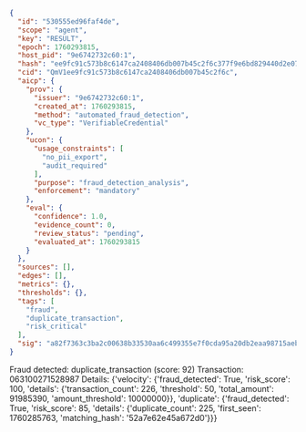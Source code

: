 ```json
{
  "id": "530555ed96faf4de",
  "scope": "agent",
  "key": "RESULT",
  "epoch": 1760293815,
  "host_pid": "9e6742732c60:1",
  "hash": "ee9fc91c573b8c6147ca2408406db007b45c2f6c377f9e6bd829440d2e077a7e",
  "cid": "QmV1ee9fc91c573b8c6147ca2408406db007b45c2f6c",
  "aicp": {
    "prov": {
      "issuer": "9e6742732c60:1",
      "created_at": 1760293815,
      "method": "automated_fraud_detection",
      "vc_type": "VerifiableCredential"
    },
    "ucon": {
      "usage_constraints": [
        "no_pii_export",
        "audit_required"
      ],
      "purpose": "fraud_detection_analysis",
      "enforcement": "mandatory"
    },
    "eval": {
      "confidence": 1.0,
      "evidence_count": 0,
      "review_status": "pending",
      "evaluated_at": 1760293815
    }
  },
  "sources": [],
  "edges": [],
  "metrics": {},
  "thresholds": {},
  "tags": [
    "fraud",
    "duplicate_transaction",
    "risk_critical"
  ],
  "sig": "a82f7363c3ba2c00638b33530aa6c499355e7f0cda95a20db2eaa98715aeba21"
}
```

Fraud detected: duplicate_transaction (score: 92)
Transaction: 063100271528987
Details: {'velocity': {'fraud_detected': True, 'risk_score': 100, 'details': {'transaction_count': 226, 'threshold': 50, 'total_amount': 91985390, 'amount_threshold': 10000000}}, 'duplicate': {'fraud_detected': True, 'risk_score': 85, 'details': {'duplicate_count': 225, 'first_seen': 1760285763, 'matching_hash': '52a7e62e45a672d0'}}}